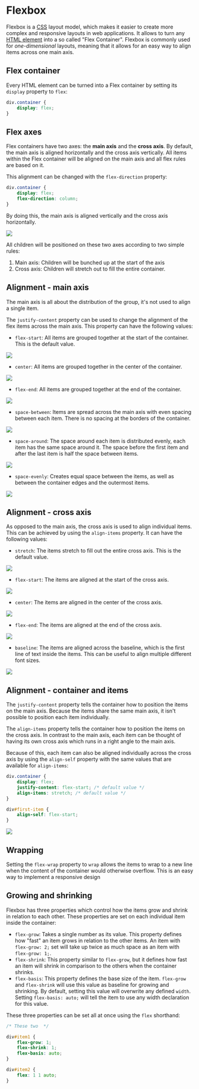 # Flexbox

Flexbox is a [CSS](css.md) layout model, which makes it easier to create more complex and responsive layouts in web applications. It allows to turn any [HTML element](../html/html_elements_tags.md) into a so called "Flex Container". Flexbox is commonly used for *one-dimensional* layouts, meaning that it allows for an easy way to align items across one main axis.

## Flex container

Every HTML element can be turned into a Flex container by setting its `display` property to `flex`:

```css
div.container {
	display: flex;
}
```

## Flex axes

Flex containers have two axes: the **main axis** and the **cross axis**. By default, the main axis is aligned horizontally and the cross axis vertically. All items within the Flex container will be aligned on the main axis and all flex rules are based on it.

This alignment can be changed with the `flex-direction` property:

```css
div.container {
	display: flex;
	flex-direction: column;
}
```

By doing this, the main axis is aligned vertically and the cross axis horizontally.

![](../../../../images/flexbox/flex_axes.png)

All children will be positioned on these two axes according to two simple rules:

1. Main axis: Children will be bunched up at the start of the axis
2. Cross axis: Children will stretch out to fill the entire container.

## Alignment - main axis

The main axis is all about the distribution of the group, it's not used to align a single item.

The `justify-content` property can be used to change the alignment of the flex items across the main axis. This property can have the following values:

- `flex-start`: All items are grouped together at the start of the container. This is the default value.

![](../../../../images/flexbox/justify_flex_start.png)

- `center`: All items are grouped together in the center of the container.

![](../../../../images/flexbox/justify_center.png)

- `flex-end`: All items are grouped together at the end of the container.

![](../../../../images/flexbox/justify_flex_end.png)

- `space-between`: Items are spread across the main axis with even spacing between each item. There is no spacing at the borders of the container.

![](../../../../images/flexbox/space_between.png)

- `space-around`: The space around each item is distributed evenly, each item has the same space around it. The space before the first item and after the last item is half the space between items.

![](../../../../images/flexbox/space_around.png)

- `space-evenly`: Creates equal space between the items, as well as between the container edges and the outermost items.

![](../../../../images/flexbox/space_evenly.png)

## Alignment - cross axis

As opposed to the main axis, the cross axis is used to align individual items. This can be achieved by using the `align-items` property. It can have the following values:

- `stretch`: The items stretch to fill out the entire cross axis. This is the default value.

![](../../../../images/flexbox/align_stretch.png)

- `flex-start`: The items are aligned at the start of the cross axis.

![](../../../../images/flexbox/align_flex_start.png)

- `center`: The items are aligned in the center of the cross axis.

![](../../../../images/flexbox/align_center.png)

- `flex-end`: The items are aligned at the end of the cross axis.

![](../../../../images/flexbox/align_flex_end.png)

- `baseline`: The items are aligned across the baseline, which is the first line of text inside the items. This can be useful to align multiple different font sizes.

![](../../../../images/flexbox/align_baseline.png)

## Alignment - container and items

The `justify-content` property tells the container how to position the items on the main axis. Because the items share the same main axis, it isn't possible to position each item individually.

The `align-items` property tells the container how to position the items on the cross axis. In contrast to the main axis, each item can be thought of having its own cross axis which runs in a right angle to the main axis.

Because of this, each item can also be aligned individually across the cross axis by using the `align-self` property with the same values that are available for `align-items`:

```css
div.container {
	display: flex;
	justify-content: flex-start; /* default value */
	align-items: stretch; /* default value */
}

div#first-item {
	align-self: flex-start;
}
```

![](../../../../images/flexbox/align_self.png)

## Wrapping

Setting the `flex-wrap` property to `wrap` allows the items to wrap to a new line when the content of the container would otherwise overflow. This is an easy way to implement a responsive design

## Growing and shrinking

Flexbox has three properties which control how the items grow and shrink in relation to each other. These properties are set on each individual item inside the container:

- `flex-grow`: Takes a single number as its value. This property defines how "fast" an item grows in relation to the other items. An item with `flex-grow: 2;` set will take up twice as much space as an item with `flex-grow: 1;`.
- `flex-shrink`: This property similar to `flex-grow`, but it defines how fast an item will shrink in comparison to the others when the container shrinks.
- `flex-basis`: This property defines the base size of the item. `flex-grow` and `flex-shrink` will use this value as baseline for growing and shrinking. By default, setting this value will overwrite any defined `width`. Setting `flex-basis: auto;` will tell the item to use any width declaration for this value.

These three properties can be set all at once using the `flex` shorthand:

```css
/* These two  */

div#item1 {
	flex-grow: 1;
	flex-shrink: 1;
	flex-basis: auto;
}

div#item2 {
	flex: 1 1 auto;
}
```